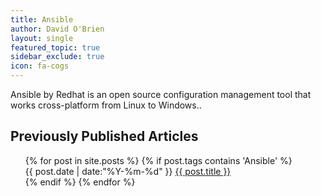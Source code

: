 ```yaml
---
title: Ansible
author: David O'Brien
layout: single
featured_topic: true
sidebar_exclude: true
icon: fa-cogs
---
```

Ansible by Redhat is an open source configuration management tool that works cross-platform from Linux to Windows..

## Previously Published Articles

<ul class="this" style="list-style-type:none">
{% for post in site.posts %}
{% if post.tags contains 'Ansible' %}<li>{{ post.date | date:"%Y-%m-%d" }} <a href="{{ post.url }}">{{ post.title }}</a></li>{% endif %}
{% endfor %}
</ul>